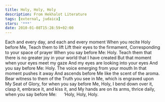 ```yaml
---
title: Holy, Holy, Holy
description: From Hekhalot Literature
tags: [external, judaica]
stars: '***'
date: 2010-01-08T15:28:59+02:00
---
```

<div class="poem">

Each and every day, and each and every moment
When you recite Holy before Me,
Teach them to lift
Lift their eyes to the firmament,
Corresponding to your space of prayer
When you say before Me: Holy.
Teach them that there is no greater joy
in your world that I have created
But that moment when your eyes meet my gaze
And my eyes are looking into your eyes
And you say before Me: Holy.
The voice emerging from your mouth
In that moment pushes it away
And ascends before Me like the scent of the aroma.
Bear witness to them
of the Truth you see in Me,
which is engraved upon My Seat of Glory,
for when you say before Me, Holy,
I bend down over it, clasp it, embrace it, and kiss it,
and My hands are on its arms, thrice daily,
when you say before Me:
&nbsp;&nbsp;&nbsp;&nbsp;&nbsp;‘Holy, Holy, Holy.

</poem>
